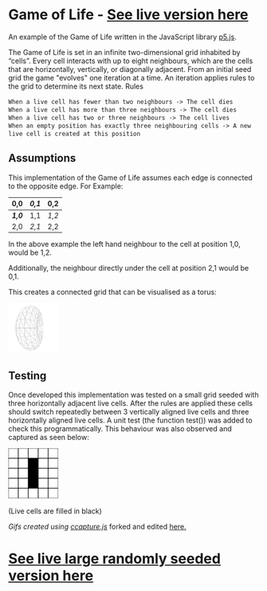 # Game of Life - [See live version here](https://nathansmithbz.github.io/portfolio/gameOfLife.html)
 
An example of the Game of Life written in the JavaScript library [p5.js](https://p5js.org/).

The Game of Life is set in an infinite two-dimensional grid inhabited by “cells”. Every cell interacts with up to eight neighbours, which are the cells that are horizontally, vertically, or diagonally adjacent. From an initial seed grid the game "evolves" one iteration at a time. An iteration applies rules to the grid to determine its next state.
Rules

    When a live cell has fewer than two neighbours -> The cell dies
    When a live cell has more than three neighbours -> The cell dies
    When a live cell has two or three neighbours -> The cell lives
    When an empty position has exactly three neighbouring cells -> A new live cell is created at this position

    
## Assumptions 

This implementation of the Game of Life assumes each edge is connected to the opposite edge. For Example:

| 0,0 | *_0,1_* | 0,2 |
| -- | -- |-- |
| **_1,0_**| 1,1 | *_1,2_* | 
| 2,0 | *_2,1_* | 2,2 |


In the above example the left hand neighbour to the cell at position 1,0, would be 1,2.

Additionally, the neighbour directly under the cell at position 2,1 would be 0,1.

This creates a connected grid that can be visualised as a torus:


![A rotating torus](transparentTorus.gif)


## Testing

Once developed this implementation was tested on a small grid seeded with three horizontally adjacent live cells. After the rules are applied these cells should switch repeatedly between 3 vertically aligned live cells and three horizontally aligned live cells. A unit test (the function test()) was added to check this programmatically. This behaviour was also observed and captured as seen below:


![Gif showing three vertical cells switching to 3 horizontal cells and back each iteration](simpleTest.gif)

(Live cells are filled in black)


_Gifs created using_ [_ccapture.js_](https://github.com/spite/ccapture.js/) forked and edited [here.](https://github.com/nathansmithbz/p5js-animation-to-png-template/blob/main/js/sketch.js)


# [See live large randomly seeded version here](https://nathansmithbz.github.io/portfolio/gameOfLife.html)
 



